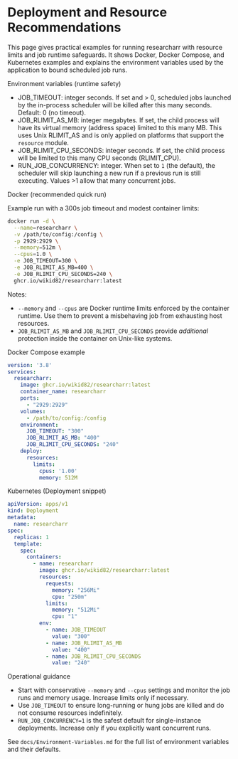 # Deployment and Resource Recommendations

This page gives practical examples for running researcharr with resource
limits and job runtime safeguards. It shows Docker, Docker Compose, and
Kubernetes examples and explains the environment variables used by the
application to bound scheduled job runs.

Environment variables (runtime safety)

- JOB_TIMEOUT: integer seconds. If set and > 0, scheduled jobs launched by
  the in-process scheduler will be killed after this many seconds. Default: 0
  (no timeout).
- JOB_RLIMIT_AS_MB: integer megabytes. If set, the child process will have
  its virtual memory (address space) limited to this many MB. This uses
  Unix RLIMIT_AS and is only applied on platforms that support the
  `resource` module.
- JOB_RLIMIT_CPU_SECONDS: integer seconds. If set, the child process will
  be limited to this many CPU seconds (RLIMIT_CPU).
- RUN_JOB_CONCURRENCY: integer. When set to `1` (the default), the
  scheduler will skip launching a new run if a previous run is still
  executing. Values >1 allow that many concurrent jobs.

Docker (recommended quick run)

Example run with a 300s job timeout and modest container limits:

```bash
docker run -d \
  --name=researcharr \
  -v /path/to/config:/config \
  -p 2929:2929 \
  --memory=512m \
  --cpus=1.0 \
  -e JOB_TIMEOUT=300 \
  -e JOB_RLIMIT_AS_MB=400 \
  -e JOB_RLIMIT_CPU_SECONDS=240 \
  ghcr.io/wikid82/researcharr:latest
```

Notes:
- `--memory` and `--cpus` are Docker runtime limits enforced by the
  container runtime. Use them to prevent a misbehaving job from exhausting
  host resources.
- `JOB_RLIMIT_AS_MB` and `JOB_RLIMIT_CPU_SECONDS` provide *additional*
  protection inside the container on Unix-like systems.

Docker Compose example

```yaml
version: '3.8'
services:
  researcharr:
    image: ghcr.io/wikid82/researcharr:latest
    container_name: researcharr
    ports:
      - "2929:2929"
    volumes:
      - /path/to/config:/config
    environment:
      JOB_TIMEOUT: "300"
      JOB_RLIMIT_AS_MB: "400"
      JOB_RLIMIT_CPU_SECONDS: "240"
    deploy:
      resources:
        limits:
          cpus: '1.00'
          memory: 512M
```

Kubernetes (Deployment snippet)

```yaml
apiVersion: apps/v1
kind: Deployment
metadata:
  name: researcharr
spec:
  replicas: 1
  template:
    spec:
      containers:
        - name: researcharr
          image: ghcr.io/wikid82/researcharr:latest
          resources:
            requests:
              memory: "256Mi"
              cpu: "250m"
            limits:
              memory: "512Mi"
              cpu: "1"
          env:
            - name: JOB_TIMEOUT
              value: "300"
            - name: JOB_RLIMIT_AS_MB
              value: "400"
            - name: JOB_RLIMIT_CPU_SECONDS
              value: "240"
```

Operational guidance

- Start with conservative `--memory` and `--cpus` settings and monitor the
  job runs and memory usage. Increase limits only if necessary.
- Use `JOB_TIMEOUT` to ensure long-running or hung jobs are killed and do
  not consume resources indefinitely.
- `RUN_JOB_CONCURRENCY=1` is the safest default for single-instance
  deployments. Increase only if you explicitly want concurrent runs.

See `docs/Environment-Variables.md` for the full list of environment
variables and their defaults.
